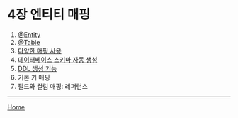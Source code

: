 # 4장 엔티티 매핑

1. [@Entity](./01.md)
2. [@Table](./02.md)
3. [다양한 매핑 사용](./03.md)
4. [데이터베이스 스키마 자동 생성](./04.md)
5. [DDL 생성 기능](./05.md)
6. 기본 키 매핑
7. 필드와 컬럼 매핑: 레퍼런스

-----
[Home](/README.md)
